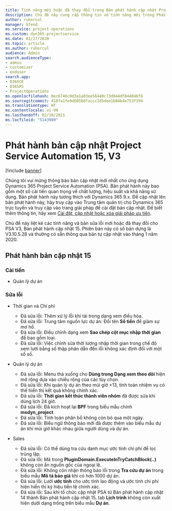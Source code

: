 ```yaml
---
title: Tính năng mới hoặc đã thay đổi trong Bản phát hành cập nhật Project Service Automation 15, V3
description: Chủ đề này cung cấp thông tin về tính năng mới trong Phát hành bản cập nhật Project Service Automation 15, V3.
author: ruhercul
manager: kfend
ms.service: project-operations
ms.custom: dyn365-projectservice
ms.date: 01/27/2020
ms.topic: article
ms.author: ruhercul
audience: Admin
search.audienceType:
- admin
- customizer
- enduser
search.app:
- D365CE
- D365PS
- ProjectOperations
ms.openlocfilehash: 0ec6746c0d3a1a03ee56440c73d044df844046f8
ms.sourcegitcommit: 418fa1fe9d605b8faccc2d5dee1b04b4e753f194
ms.translationtype: HT
ms.contentlocale: vi-VN
ms.lasthandoff: 02/10/2021
ms.locfileid: "5143989"
---
```

# <a name="project-service-automation-update-release-15-v3"></a>Phát hành bản cập nhật Project Service Automation 15, V3

[!include [banner](../includes/psa-now-project-operations.md)]

Chúng tôi vui mừng thông báo bản cập nhật mới nhất cho ứng dụng Dynamics 365 Project Service Automation (PSA). Bản phát hành này bao gồm một số cải tiến quan trọng về chất lượng, hiệu suất và khả năng sử dụng. Bản phát hành này tương thích với Dynamics 365 9.x. Để cập nhật lên bản phát hành này, hãy truy cập vào Trung tâm quản trị cho Dynamics 365 trực tuyến và truy cập vào trang giải pháp để cài đặt bản cập nhật. Để biết thêm thông tin, hãy xem [Cài đặt, cập nhật hoặc xóa giải pháp ưu tiên](https://docs.microsoft.com/power-platform/admin/install-remove-preferred-solution).

Chủ đề này liệt kê các tính năng và bản sửa lỗi mới hoặc đã thay đổi cho PSA V3, Bản phát hành cập nhật 15. Phiên bản này có số bản dựng là V3.10.5.28 và thường có sẵn thông qua bản tự cập nhật vào tháng 1 năm 2020.

## <a name="update-release-15"></a>Phát hành bản cập nhật 15 

### <a name="enhancements"></a>Cải tiến

- Quản lý dự án

### <a name="bug-fixes"></a>Sửa lỗi

- Thời gian và Chi phí

  - Đã sửa lỗi: Thêm xử lý lỗi khi tải trong dạng xem điều hòa.
  - Đã sửa lỗi: Trung tâm nguồn lực dự án: Đổi tên **Số tiền** để giảm sự mơ hồ.
  - Đã sửa lỗi: Điều chỉnh dạng xem **Sao chép cột mục nhập thời gian** để bao gồm loại.
  - Đã sửa lỗi: Việc chỉnh sửa thời lượng nhập thời gian trong chế độ xem lưới bằng số thập phân dẫn đến lỗi không xác định đối với một số số.

- Quản lý dự án

  - Đã sửa lỗi: Menu thả xuống cho **Dùng trong Dạng xem theo dõi** hiện mở rộng dựa vào chiều rộng của các tùy chọn.
  - Đã sửa lỗi: Khi quản lý dự án theo múi giờ +13, tính toán nhiệm vụ có thể hiển thị kết quả không chính xác.
  - Đã sửa lỗi: **Thời gian kết thúc thành viên nhóm** đã được sửa khi dùng lịch 24 giờ.
  - Đã sửa lỗi: Đã kích hoạt lại **BPF** trong biểu mẫu chính **msdyn_project**.
  - Đã sửa lỗi: Tính toán phân bổ không còn bỏ qua một ngày.
  - Đã sửa lỗi: Biểu ngữ thông báo mới đã được thêm vào biểu mẫu dự án khi múi giờ khác nhau giữa người dùng và dự án.

- Sales

  - Đã sửa lỗi: Có thể dùng tra cứu danh mục ước tính chi phí để lọc trùng lặp.
  - Đã sửa lỗi: Mã trong **PluginDomain.ExecuteInTryCatchBlock(..)** không còn ẩn nguồn gốc của ngoại lệ.
  - Đã sửa lỗi: Không còn nhận thông báo lỗi trong **Tra cứu dự án** trong biểu mẫu **Mô tả báo giá** khi có hơn 1000 dự án.
  - Đã sửa lỗi: Lưới **ước tính** cho ước tính lao động và ước tính chi phí hiện hiển thị ký hiệu tiền tệ chính xác.
  - Đã sửa lỗi: Sau khi tổ chức cập nhật PSA từ Bản phát hành cập nhật 14 thành Bản phát hành cập nhật 15, tab **Lịch trình** không còn xuất hiện dưới dạng trống trên biểu mẫu **Dự án**.
